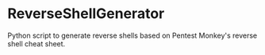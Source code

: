 # ReverseShellGenerator
Python script to generate reverse shells based on Pentest Monkey's reverse shell cheat sheet.
